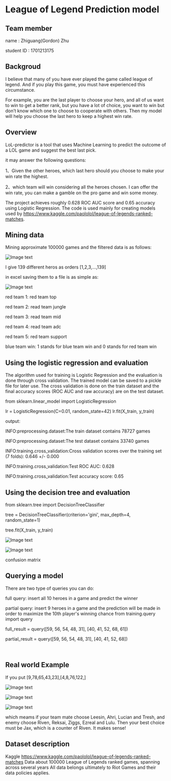 # League of Legend Prediction model

## Team member
   
   name : Zhiguang(Gordon) Zhu 
   
   student ID : 1701213175
  
## Backgroud 
I believe that many of you have ever played the game called league of legend. And if you play this game, you must have experienced this circumstance.
   
   
For example, you are the last player to choose your hero, and all of us want to win to get a better rank, but you have a lot of choice, you want to win but don’t know which one to choose to cooperate with others. Then my model will help you choose the last hero to keep a highest win rate.

## Overview
LoL-predictor is a tool that uses Machine Learning to predict the outcome of a LOL game and suggest the best last pick. 

it may answer the following questions:

1、Given the other heroes, which last hero should you choose to make your win rate the highest.
      
2、which team will win considering all the heroes chosen. I can offer the win rate, you can make a gamble on the pro game and win some money.

The project achieves roughly 0.628 ROC AUC score and 0.65 accuracy using Logistic Regression. The code is used mainly for creating models used by https://www.kaggle.com/paololol/league-of-legends-ranked-matches.

## Mining data
Mining approximate 100000 games and the filtered data is as follows:

![Image text](https://github.com/zzg1994115/PHBS_TQFML/blob/master/Project/picture/1.JPG)

I give 139 different heros as orders [1,2,3,...,139]

in excel saving them to a file is as simple as:

![Image text](https://github.com/zzg1994115/PHBS_TQFML/blob/master/Project/picture/2.JPG)

red team 1: red team top 

red team 2: read team jungle

red team 3: read team mid

red team 4: read team adc

red team 5: red team support

blue team win: 1 stands for blue team win and 0 stands for red team win 
      
## Using the logistic regression and evaluation
The algorithm used for training is Logistic Regression and the evaluation is done through cross validation. The trained model can be saved to a pickle file for later use. The cross validation is done on the train dataset and the final accuracy scores (ROC AUC and raw accuracy) are on the test dataset.

from sklearn.linear_model import LogisticRegression

lr = LogisticRegression(C=0.01, random_state=42)
lr.fit(X_train, y_train)


output:

INFO:preprocessing.dataset:The train dataset contains 78727 games

INFO:preprocessing.dataset:The test dataset contains 33740 games

INFO:training.cross_validation:Cross validation scores over the training set (7 folds): 0.646 +/- 0.000

INFO:training.cross_validation:Test ROC AUC: 0.628

INFO:training.cross_validation:Test accuracy score: 0.65



## Using the decision tree and evaluation

from sklearn.tree import DecisionTreeClassifier

tree = DecisionTreeClassifier(criterion='gini', 
                              max_depth=4, 
                              random_state=1)
                              
tree.fit(X_train, y_train)

![Image text](https://github.com/zzg1994115/PHBS_TQFML/blob/master/Project/picture/3.JPG)

![Image text](https://github.com/zzg1994115/PHBS_TQFML/blob/master/Project/picture/4.JPG)

confusion matrix

## Querying a model
There are two type of queries you can do:

full query: insert all 10 heroes in a game and predict the winner

partial query: insert 9 heroes in a game and the prediction will be made in order to maximize the 10th player's winning chance
from training.query import query

full_result = query([59, 56, 54, 48, 31],
                    [40, 41, 52, 68, 61])

partial_result = query([59, 56, 54, 48, 31],
                       [40, 41, 52, 68])
                       
    
## Real world Example 
If you put [9,78,65,43,23],[4,8,76,122,]

![Image text](https://github.com/zzg1994115/PHBS_TQFML/blob/master/Project/picture/5.JPG)

![Image text](https://github.com/zzg1994115/PHBS_TQFML/blob/master/Project/picture/7.JPG)

![Image text](https://github.com/zzg1994115/PHBS_TQFML/blob/master/Project/picture/6.JPG)

which meams if your team mate choose Leesin, Ahri, Lucian and Tresh, and enemy choose Riven, Reksai, Ziggs, Ezreal and Lulu. Then your best choice must be Jax, which is a counter of Riven. It makes sense!
 
## Dataset description
Kaggle https://www.kaggle.com/paololol/league-of-legends-ranked-matches
Data about 100000 League of Legends ranked games, spanning across several years
All data belongs ultimately to Riot Games and their data policies applies. 
